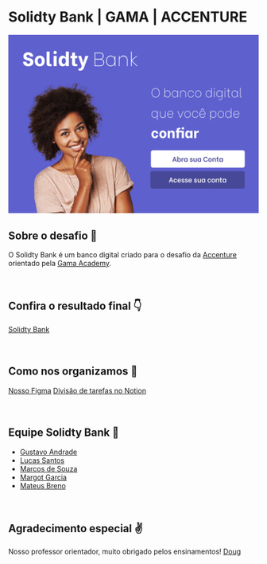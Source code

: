 # Solidty Bank | GAMA | ACCENTURE

![screen](./public/readme/home-topic1.png)

## Sobre o desafio 💪
O Solidty Bank é um banco digital criado para o desafio da [Accenture](https://www.accenture.com/br-pt) orientado pela [Gama Academy](https://www.gama.academy/).
<br /><br /><br />

## Confira o resultado final 👇
[Solidty Bank](https://solidtybank.vercel.app)
<br /><br /><br />

## Como nos organizamos 🤟
[Nosso Figma](https://www.figma.com/file/tnPgxpCgciBrc2JHPiiSKm/Design?node-id=262%3A1670)
[Divisão de tarefas no Notion](https://www.notion.so/b4cd5ae2c815420893c0253373091d65?v=bd8e0b7614454eb68549fd2b63e40ea8)
<br /><br /><br />

## Equipe Solidty Bank 👊
- [Gustavo Andrade](https://github.com/Deustavo)<br />
- [Lucas Santos](https://github.com/Lucas155)<br />
- [Marcos de Souza](https://github.com/marcoslavecchia)<br />
- [Margot Garcia](https://github.com/margotpaon)<br />
- [Mateus Breno](https://github.com/mateusbreno)
<br /><br /><br />

## Agradecimento especial ✌
Nosso professor orientador, muito obrigado pelos ensinamentos!
[Doug](https://github.com/mrdouglasmorais) 